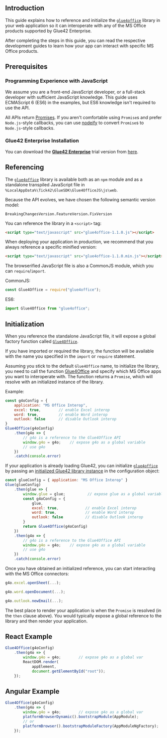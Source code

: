 ## Introduction

This guide explains how to reference and initialize the [`glue4office`](../../../../reference/glue4office/latest/glue4office/index.html) library in your web application so it can interoperate with any of the MS Office products supported by Glue42 Enterprise.

After completing the steps in this guide, you can read the respective development guides to learn how your app can interact with specific MS Office products.

## Prerequisites

### Programming Experience with JavaScript

We assume you are a front-end JavaScript developer, or a full-stack developer with sufficient JavaScript knowledge. This guide uses ECMAScript 6 (ES6) in the examples, but ES6 knowledge isn't required to use the API. 

All APIs return [Promises](https://developer.mozilla.org/en-US/docs/Web/JavaScript/Reference/Global_Objects/Promise). If you aren't comfortable using `Promise`s and prefer `Node.js`-style callbacks, you can use [nodeify](https://github.com/then/nodeify) to convert `Promise`s to `Node.js`-style callbacks.

### Glue42 Enterprise Installation

You can download the [**Glue42 Enterprise**](https://glue42.com/enterprise/) trial version from [here](https://glue42.com/free-trial/).

## Referencing

The [`glue4office`](../../../../reference/glue4office/latest/glue4office/index.html) library is available both as an `npm` module and as a standalone transpiled JavaScript file in `%LocalAppData%\Tick42\GlueSDK\Glue4OfficeJS\js\web`.

Because the API evolves, we have chosen the following semantic version model:

`BreakingChangesVersion.FeatureVersion.FixVersion`


You can reference the library in a `<script>` tag:

```html
<script type="text/javascript" src="glue4office-1.1.0.js"></script>
```

When deploying your application in production, we recommend that you always reference a specific minified version:

```html
<script type="text/javascript" src="glue4office-1.1.0.min.js"></script>
```

The browserified JavaScript file is also a CommonJS module, which you can `require`/`import`.

CommonJS:

```javascript
const Glue4Office = require("glue4office");
```

ES6:

```javascript
import Glue4Office from "glue4office";
```

## Initialization

When you reference the standalone JavaScript file, it will expose a global factory function called [`Glue4Office`](../../../../reference/glue4office/latest/glue4office/index.html#Glue4Office).

If you have imported or required the library, the function will be available with the name you specified in the `import` or `require` statement.

Assuming you stick to the default `Glue4Office` name, to initialize the library, you need to call the function [Glue4Office](../../../../reference/glue4office/latest/glue4office/index.html#Glue4Office) and specify which MS Office apps you want to interoperate with. The function returns a `Promise`, which will resolve with an initialized instance of the library.

Example:

```javascript
const g4oConfig = {
    application: "MS Office Interop",
    excel: true,        // enable Excel interop
    word: true,         // enable Word interop
    outlook: false      // disable Outlook interop
}
Glue4Office(g4oConfig)
    .then(g4o => {
        // g4o is a reference to the Glue4Office API
        window.g4o = g4o;    // expose g4o as a global variable
        // use g4o
    })
    .catch(console.error)
```

If your application is already loading Glue42, you can initialize [`glue4office`](../../../../reference/glue4office/latest/glue4office/index.html) by passing an [initialized Glue42 library instance](../../../../getting-started/how-to/glue42-enable-your-app/javascript/index.html) in the configuration object:

```javascript
const glueConfig = { application: "MS Office Interop" }
Glue(glueConfig)
    .then(glue => {
        window.glue = glue;          // expose glue as a global variable
        const g4oConfig = {
            glue, 
            excel: true,            // enable Excel interop
            word: true,             // enable Word interop
            outlook: false          // disable Outlook interop
        }
        return Glue4Office(g4oConfig)
    })
    .then(g4o => {
        // g4o is a reference to the Glue4Office API
        window.g4o = g4o;    // expose g4o as a global variable
        // use g4o
    })
    .catch(console.error)
```

Once you have obtained an initialized reference, you can start interacting with the MS Office connectors:

```javascript
g4o.excel.openSheet(...);

g4o.word.openDocument(...);

g4o.outlook.newEmail(...);
```

The best place to render your application is when the `Promise` is resolved (in the `then` clause above). You would typically expose a global reference to the library and then render your application.

## React Example

```javascript
Glue4Office(g4oConfig)
    .then(g4o => {
        window.g4o = g4o;        // expose g4o as a global var
        ReactDOM.render(
            appElement,
            document.getElementById("root"));
    });
```

## Angular Example

```javascript
Glue4Office(g4oConfig)
    .then(g4o => {
        window.g4o = g4o;        // expose g4o as a global var
        platformBrowserDynamic().bootstrapModule(AppModule);
        // or
        platformBrowser().bootstrapModuleFactory(AppModuleNgFactory);
    });
``` 